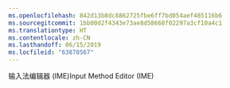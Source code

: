 ```yaml
---
ms.openlocfilehash: 842d13b8dc8862725fbe6ff7bd054aef485116b6
ms.sourcegitcommit: 1bb00d2f4343e73ae8d58668f02297a3cf10a4c1
ms.translationtype: HT
ms.contentlocale: zh-CN
ms.lasthandoff: 06/15/2019
ms.locfileid: "63878567"
---
```

<span data-ttu-id="77dd4-101">输入法编辑器 (IME)</span><span class="sxs-lookup"><span data-stu-id="77dd4-101">Input Method Editor (IME)</span></span>